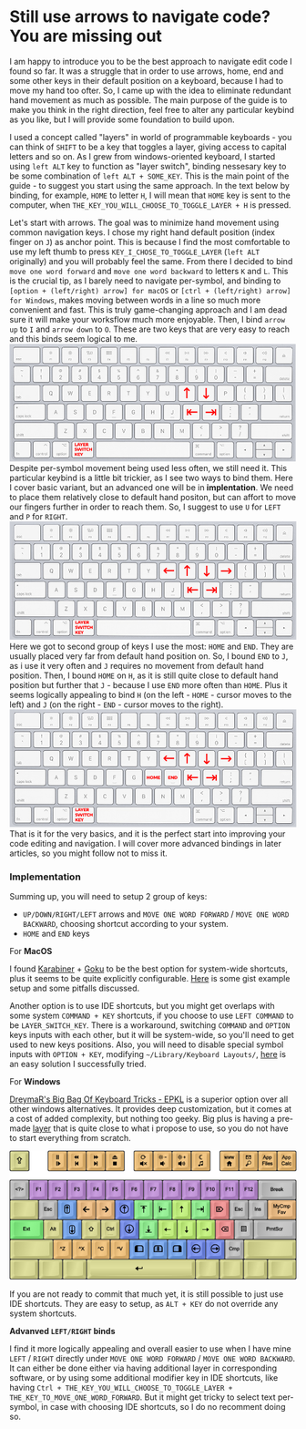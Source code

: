 # Still use arrows to navigate code? You are missing out

I am happy to introduce you to be the best approach to navigate edit code I found so far. It was a struggle that in order to use arrows, home, end and some other keys in their default position on a keyboard, because I had to move my hand too ofter. So, I came up with the idea to eliminate redundant hand movement as much as possible. The main purpose of the guide is to make you think in the right direction, feel free to alter any particular keybind as you like, but I will provide some foundation to build upon.

I used a concept called "layers" in world of programmable keyboards - you can think of `SHIFT` to be a key that toggles a layer, giving access to capital letters and so on. As I grew from windows-oriented keyboard, I started using `left ALT` key to function as "layer switch", binding nessesary key to be some combination of `left ALT + SOME_KEY`. This is the main point of the guide - to suggest you start using the same approach. In the text below by binding, for example, `HOME` to letter `H`, I will mean that `HOME` key is sent to the computer, when `THE_KEY_YOU_WILL_CHOOSE_TO_TOGGLE_LAYER + H` is pressed.

Let's start with arrows. The goal was to minimize hand movement using common navigation keys. I chose my right hand default position (index finger on `J`) as anchor point. This is because I find the most comfortable to use my left thumb to press `KEY_I_CHOSE_TO_TOGGLE_LAYER` (`left ALT` originally) and you will probably feel the same. From there I decided to bind `move one word forward` and `move one word backward` to letters `K` and `L`. This is the crucial tip, as I barely need to navigate per-symbol, and binding to `[option + (left/right) arrow] for macOS` or `[ctrl + (left/right) arrow] for Windows`, makes moving between words in a line so much more convenient and fast. This is truly game-changing approach and I am dead sure it will make your worksflow much more enjoyable. Then, I bind `arrow up` to `I` and `arrow down` to `O`. These are two keys that are very easy to reach and this binds seem logical to me.
![Key that were used for arrows](arrows.png)
Despite per-symbol movement being used less often, we still need it. This particular keybind is a little bit trickier, as I see two ways to bind them. Here I cover basic variant, but an advanced one will be in **implentation**. We need to place them relatively close to default hand positon, but can affort to move our fingers further in order to reach them. So, I suggest to use `U` for `LEFT` and `P` for `RIGHT`.
![Left and right arrows](left_right_arrows.png)
Here we got to second group of keys I use the most: `HOME` and `END`. They are usually placed very far from default hand position on. So, I bound `END` to `J`, as i use it very often and `J` requires no movement from default hand position. Then, I bound `HOME` on `H`, as it is still quite close to default hand position but further that `J` - because I use `END` more often than `HOME`. Plus it seems logically appealing to bind `H` (on the left - `HOME` - cursor moves to the left) and `J` (on the right - `END` - cursor moves to the right).
![Keys for home and end](home_and_end.png)
That is it for the very basics, and it is the perfect start into improving your code editing and navigation. I will cover more advanced bindings in later articles, so you might follow not to miss it.

### Implementation

Summing up, you will need to setup 2 group of keys:
- `UP/DOWN/RIGHT/LEFT` arrows and `MOVE ONE WORD FORWARD` / `MOVE ONE WORD BACKWARD`, choosing shortcut according to your system.
- `HOME` and `END` keys

For **MacOS**

I found [Karabiner](https://karabiner-elements.pqrs.org/) + [Goku](https://github.com/yqrashawn/GokuRakuJoudo) to be the best option for system-wide shortcuts, plus it seems to be quite explicitly configurable. [Here](https://gist.github.com/gsinclair/f4ab34da53034374eb6164698a0a8ace) is some gist example setup and some pitfalls discussed.

Another option is to use IDE shortcuts, but you might get overlaps with some system `COMMAND + KEY` shortcuts, if you choose to use `LEFT COMMAND` to be `LAYER_SWITCH_KEY`. There is a workaround, switching `COMMAND` and `OPTION` keys inputs with each other, but it will be system-wide, so you'll need to get used to new keys positions. Also, you will need to disable special symbol inputs with `OPTION + KEY`, modifying `~/Library/Keyboard Layouts/`, [here](https://apple.stackexchange.com/questions/388552/macos-how-to-turn-off-option-key-printing-special-characters-in-vs-code-intell#answer-461625) is an easy solution I successfully tried.

For **Windows**

[DreymaR's Big Bag Of Keyboard Tricks - EPKL](https://github.com/DreymaR/BigBagKbdTrixPKL#can-i-map-the-caps-key-to-backspace) is a superior option over all other windows alternatives. It provides deep customization, but it comes at a cost of added complexity, but nothing too geeky. Big plus is having a pre-made [layer](https://dreymar.colemak.org/layers-extend.html) that is quite close to what i propose to use, so you do not have to start everything from scratch.

![Built-in layout for EPKL](built_in_layer.png)

If you are not ready to commit that much yet, it is still possible to just use IDE shortcuts. They are easy to setup, as `ALT + KEY` do not override any system shortcuts.

**Advanved `LEFT/RIGHT` binds**
 
I find it more logically appealing and overall easier to use when I have mine `LEFT` / `RIGHT` directly under `MOVE ONE WORD FORWARD` / `MOVE ONE WORD BACKWARD`. It can either be done either via having additional layer in corresponding software, or by using some additional modifier key in IDE shortcuts, like having `Ctrl + THE_KEY_YOU_WILL_CHOOSE_TO_TOGGLE_LAYER + THE_KEY_TO_MOVE_ONE_WORD_FORWARD`. But it might get tricky to select text per-symbol, in case with choosing IDE shortcuts, so I do no recomment doing so.